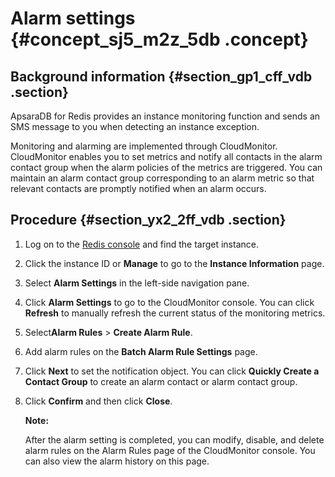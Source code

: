 # Alarm settings {#concept_sj5_m2z_5db .concept}

## Background information {#section_gp1_cff_vdb .section}

ApsaraDB for Redis provides an instance monitoring function and sends an SMS message to you when detecting an instance exception.

Monitoring and alarming are implemented through CloudMonitor. CloudMonitor enables you to set metrics and notify all contacts in the alarm contact group when the alarm policies of the metrics are triggered. You can maintain an alarm contact group corresponding to an alarm metric so that relevant contacts are promptly notified when an alarm occurs.

## Procedure {#section_yx2_2ff_vdb .section}

1.  Log on to the [Redis console](https://kvstore.console.aliyun.com/) and find the target instance.
2.  Click the instance ID or **Manage** to go to the **Instance Information** page.
3.  Select **Alarm Settings** in the left-side navigation pane.
4.  Click **Alarm Settings** to go to the CloudMonitor console. You can click **Refresh** to manually refresh the current status of the monitoring metrics.
5.  Select**Alarm Rules** \> **Create Alarm Rule**.
6.  Add alarm rules on the **Batch Alarm Rule Settings** page.
7.  Click **Next** to set the notification object. You can click **Quickly Create a Contact Group** to create an alarm contact or alarm contact group.
8.  Click **Confirm** and then click **Close**.

    **Note:** 

    After the alarm setting is completed, you can modify, disable, and delete alarm rules on the Alarm Rules page of the CloudMonitor console. You can also view the alarm history on this page.


